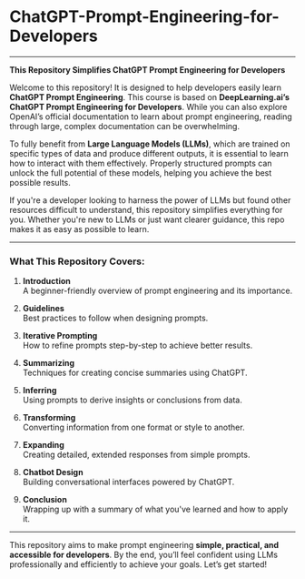 # ChatGPT-Prompt-Engineering-for-Developers

---

**This Repository Simplifies ChatGPT Prompt Engineering for Developers**

Welcome to this repository! It is designed to help developers easily learn **ChatGPT Prompt Engineering**. This course is based on **DeepLearning.ai’s ChatGPT Prompt Engineering for Developers**. While you can also explore OpenAI’s official documentation to learn about prompt engineering, reading through large, complex documentation can be overwhelming.

To fully benefit from **Large Language Models (LLMs)**, which are trained on specific types of data and produce different outputs, it is essential to learn how to interact with them effectively. Properly structured prompts can unlock the full potential of these models, helping you achieve the best possible results.

If you're a developer looking to harness the power of LLMs but found other resources difficult to understand, this repository simplifies everything for you. Whether you're new to LLMs or just want clearer guidance, this repo makes it as easy as possible to learn.

---

### What This Repository Covers:

1. **Introduction**  
   A beginner-friendly overview of prompt engineering and its importance.

2. **Guidelines**  
   Best practices to follow when designing prompts.

3. **Iterative Prompting**  
   How to refine prompts step-by-step to achieve better results.

4. **Summarizing**  
   Techniques for creating concise summaries using ChatGPT.

5. **Inferring**  
   Using prompts to derive insights or conclusions from data.

6. **Transforming**  
   Converting information from one format or style to another.

7. **Expanding**  
   Creating detailed, extended responses from simple prompts.

8. **Chatbot Design**  
   Building conversational interfaces powered by ChatGPT.

9. **Conclusion**  
   Wrapping up with a summary of what you've learned and how to apply it.

---

This repository aims to make prompt engineering **simple, practical, and accessible for developers**. By the end, you’ll feel confident using LLMs professionally and efficiently to achieve your goals. Let’s get started!
